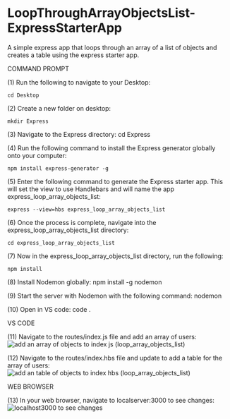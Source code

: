 # LoopThroughArrayObjectsList-ExpressStarterApp
A simple express app that loops through an array of a list of objects and creates a table using the express starter app. 

COMMAND PROMPT

(1) Run the following to navigate to your Desktop: 

    cd Desktop

(2) Create a new folder on desktop: 

    mkdir Express

(3) Navigate to the Express directory: cd Express

(4) Run the following command to install the Express generator globally onto your computer: 
    
    npm install express-generator -g

(5) Enter the following command to generate the Express starter app. This will set the view to use Handlebars and will name the app express_loop_array_objects_list: 

    express --view=hbs express_loop_array_objects_list

(6) Once the process is complete, navigate into the express_loop_array_objects_list directory: 

    cd express_loop_array_objects_list 

(7) Now in the express_loop_array_objects_list directory, run the following: 

    npm install

(8) Install Nodemon globally: npm install -g nodemon

(9) Start the server with Nodemon with the following command: nodemon

(10) Open in VS code: code . 


VS CODE

(11) Navigate to the routes/index.js file and add an array of users: ![add an array of objects to index js (loop_array_objects_list)](https://user-images.githubusercontent.com/35668707/67441729-d3ecb500-f5b2-11e9-8f56-c565f36dc995.JPG)


(12) Navigate to the routes/index.hbs file and update to add a table for the array of users: ![add an table of objects to index hbs (loop_array_objects_list)](https://user-images.githubusercontent.com/35668707/67441770-fda5dc00-f5b2-11e9-8580-6fdef2e5d335.JPG)


WEB BROWSER

(13) In your web browser, navigate to localserver:3000 to see changes: ![localhost3000 to see changes](https://user-images.githubusercontent.com/35668707/67441838-54131a80-f5b3-11e9-8b45-c979ae46a96c.JPG)

